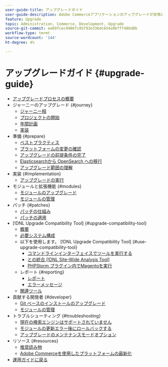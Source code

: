 ```yaml
---
user-guide-title: アップグレードガイド
user-guide-description: Adobe Commerceアプリケーションのアップグレードが非常に重要な理由と、アップグレードの計画と実行を成功させる方法を説明します。
feature: Upgrade
topic: Administration, Commerce, Development, Upgrade
source-git-commit: ee69fcec4986fc85f93e336dc654a9bfff486d8b
workflow-type: tm+mt
source-wordcount: '144'
ht-degree: 4%

---
```



# アップグレードガイド {#upgrade-guide}

- [アップグレードプロセスの概要](overview.md)
- ジャーニーのアップグレード {#journey}
   - [ジャーニー相](journey/phases.md)
   - [プロジェクトの開始](journey/project-launch.md)
   - [年間計画](journey/annual-planning.md)
   - [実装](journey/implementation.md)
- 準備 {#prepare}
   - [ベストプラクティス](prepare/best-practices.md)
   - [プラットフォームの変更の確認](prepare/platform-changes.md)
   - [アップグレードの前提条件の完了](prepare/prerequisites.md)
   - [Elasticsearchから OpenSearch への移行](prepare/opensearch-migration.md)
   - [アップグレード範囲の理解](prepare/scope.md)
- 実装 {#implementation}
   - [アップグレードの実行](implementation/perform-upgrade.md)
- モジュールと拡張機能 {#modules}
   - [モジュールのアップグレード](modules/upgrade.md)
   - [モジュールの管理](modules/manage.md)
- パッチ {#patches}
   - [パッチの仕組み](patches/overview.md)
   - [パッチの適用](patches/apply.md)
- [!DNL Upgrade Compatibility Tool] {#upgrade-compatibility-tool}
   - [概要](upgrade-compatibility-tool/overview.md)
   - [必要システム構成](upgrade-compatibility-tool/prerequisites.md)
   - 以下を使用します。 [!DNL Upgrade Compatibility Tool] {#use-upgrade-compatibility-tool}
      - [コマンドラインインターフェイスでツールを実行する](upgrade-compatibility-tool/run.md)
      - [との統合 [!DNL Site-Wide Analysis Tool]](upgrade-compatibility-tool/integrate-analysis-tool.md)
      - [PHPStorm プラグイン内でMagentoを実行](upgrade-compatibility-tool/run-configuration-phpstorm-plugin.md)
   - レポート {#reporting}
      - [レポート](upgrade-compatibility-tool/reports.md)
      - [エラーメッセージ](upgrade-compatibility-tool/error-messages.md)
   - [関連ツール](upgrade-compatibility-tool/related-tools.md)
- 貢献する開発者 {#developer}
   - [Git ベースのインストールのアップグレード](developer/git-installs.md)
   - [モジュールの管理](developer/manage-modules.md)
- トラブルシューティング {#troubleshooting}
   - [現在の検索エンジンはサポートされていません](troubleshooting/search-engine-not-supported.md)
   - [モジュールの更新エラー後にロールバックする](troubleshooting/roll-back-after-update-failure.md)
   - [アップグレードのメンテナンスモードオプション](troubleshooting/maintenance-mode-options.md)
- リソース {#resources}
   - [推奨読み物](resources/recommended-reading.md)
   - [Adobe Commerceを使用したプラットフォームの最新化](resources/recommended-upgrade-paths.md)
- [運用ガイドに戻る](https://experienceleague.adobe.com/docs/commerce-operations/operational-guides/home.html)
